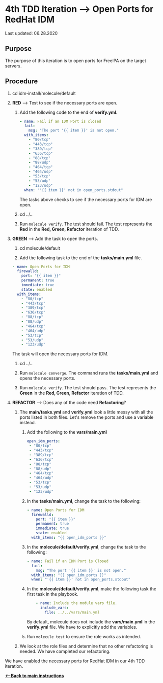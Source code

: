 # 4th TDD Iteration --> Open Ports for RedHat IDM

Last updated: 06.28.2020

## Purpose

The purpose of this iteration is to open ports for FreeIPA on the target servers.

## Procedure
1. cd idm-install/molecule/default

1. **RED** --> Test to see if the necessary ports are open.
    
    1. Add the following code to the end of **verify.yml**.
        
        ```yaml
        - name: Fail if an IDM Port is closed
          fail:
            msg: "The port '{{ item }}' is not open."
          with_items:
            - "80/tcp"
            - "443/tcp"
            - "389/tcp"
            - "636/tcp"
            - "88/tcp"
            - "88/udp"
            - "464/tcp"
            - "464/udp"
            - "53/tcp"
            - "53/udp"
            - "123/udp"
          when: "'{{ item }}' not in open_ports.stdout"

        ```
           
        The tasks above checks to see if the necessary ports for IDM are open.
        
    1. cd ../..
    1. Run `molecule verify`.  The test should fail.  The test represents
       the **Red** in the **Red, Green, Refactor** iteration of TDD.

1. **GREEN** --> Add the task to open the ports.
     
    1. cd molecule/default
        
    1. Add the following task to the end of the **tasks/main.yml** file.
        
    ```yaml
    - name: Open Ports for IDM
      firewalld:
        port: "{{ item }}"
        permanent: true
        immediate: true
        state: enabled
      with_items:
        - "80/tcp"
        - "443/tcp"
        - "389/tcp"
        - "636/tcp"
        - "88/tcp"
        - "88/udp"
        - "464/tcp"
        - "464/udp"
        - "53/tcp"
        - "53/udp"
        - "123/udp"         
    ```   
           
    The task will open the necessary ports for IDM.
        
    1. cd ../..
    
    1. Run `molecule converge`.  The command runs the **tasks/main.yml**
    and opens the necessary ports.
    
    1. Run `molecule verify`. The test should pass.  The test represents
    the **Green** in the **Red, Green, Refactor** iteration of TDD.

1. **REFACTOR** --> Does any of the code need **Refactoring**?

    1. The **main/tasks.yml** and **verify.yml** look a 
    little messy with all the ports listed in both files.
    Let's remove the ports and use a variable instead.
    
        1. Add the following to the **vars/main.yml**
        
            ```yaml
           open_idm_ports:
             - "80/tcp"
             - "443/tcp"
             - "389/tcp"
             - "636/tcp"
             - "88/tcp"
             - "88/udp"
             - "464/tcp"
             - "464/udp"
             - "53/tcp"
             - "53/udp"
             - "123/udp"
           ```
        1. In the **tasks/main.yml**, change the task to the following:
        
            ```yaml
            - name: Open Ports for IDM
              firewalld:
                port: "{{ item }}"
                permanent: true
                immediate: true
                state: enabled
              with_items: "{{ open_idm_ports }}"
           ```
        
        1. In the **molecule/default/verify.yml**, change the task to the following:
        
            ```yaml
            - name: Fail if an IDM Port is Closed
              fail:
                msg: "The port '{{ item }}' is not open."
              with_items: "{{ open_idm_ports }}"
              when: "'{{ item }}' not in open_ports.stdout"
           ```
       
        1. In the **molecule/default/verify.yml**, make the following task the
        first task in the playbook.
        
           ```yaml
               - name: Include the module vars file.
                 include_vars:
                   file: ../../vars/main.yml
           ```  
         
           By default, molecule does not include the **vars/main.yml** in the
           **verify.yml** file.  We have to explicitly add the variables.
        
        1. Run `molecule test` to ensure the role works as intended.
         
    1. We look at the role files and determine that no other refactoring is needed.
    We have completed our refactoring.
 
We have enabled the necessary ports for RedHat IDM in our 4th TDD iteration.

[**<--Back to main instructions**](../readme.md#4thTDD)